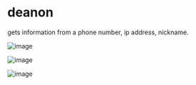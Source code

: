 # deanon
gets information from a phone number, ip address, nickname.

![image](https://user-images.githubusercontent.com/124806098/227602061-eed7801f-b309-42aa-9718-d600d9308767.png)

![image](https://user-images.githubusercontent.com/124806098/227601447-abddbff1-af64-4de0-bac3-51344b039f86.png)

![image](https://user-images.githubusercontent.com/124806098/227601422-942578a8-4657-4c69-9067-8f12adc13d6b.png)


